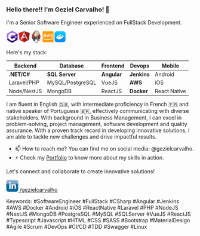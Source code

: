 ### Hello there!! I'm Geziel Carvalho! 👋

I'm a Senior Software Engineer experienced on FullStack Development.

<img src="./images/csharp_icon_256.png" alt="C Sharp" width="32" height="32"><img src="./images/angular_icon_256.png" alt="Angular" width="32" height="32"><img src="./images/jenkins_icon_256.png" alt="SQL Server" width="32" height="32"><img src="./images/aws_icon_256.png" alt="AWS" width="32" height="32"><img src="./images/docker_icon_256.png" alt="AWS" width="32" height="32">

Here's my stack:

| Backend     | Database         | Frontend    | Devops      | Mobile       |
| ----------- | ---------------- | ----------- | ----------- | ------------ |
| **.NET/C#** | **SQL Server**   | **Angular** | **Jenkins** | Android      |
| Laravel/PHP | MySQL/PostgreSQL | VueJS       | **AWS**     | iOS          |
| Node/NestJS | MongoDB          | ReactJS     | **Docker**  | React Native |

I am fluent in English 🇬🇧, with intermediate proficiency in French 🇫🇷 and native speaker of Portuguese 🇧🇷, effectively communicating with diverse stakeholders. With background in Business Management, I can excel in problem-solving, project management, software development and quality assurance. With a proven track record in developing innovative solutions, I am able to tackle new challenges and drive impactful results.

- 📫 How to reach me? You can find me on social media: @gezielcarvalho.
- ⚡ Check my [Portfolio](https://github.com/gezielcarvalho?tab=projects) to know more about my skills in action.

Let's connect and collaborate to create innovative solutions!

<p style="display: flex; align-items: center;">
    <a href="https://www.linkedin.com/in/gezielcarvalho/">
    <img src="./images/linkedin_icon_256.png" alt="AWS" width="32" height="32">
    /gezielcarvalho</a>
</p>

Keywords: #SoftwareEngineer #FullStack #CSharp #Angular #Jenkins #AWS #Docker #Android #iOS #ReactNative #Laravel #PHP #NodeJS #NestJS #MongoDB #PostgreSQL #MySQL #SQLServer #VueJS #ReactJS #Typescript #Javascript #HTML #CSS #SASS #Bootstrap #MaterialDesign #Agile #Scrum #DevOps #CI/CD #TDD #Swagger #Linux
